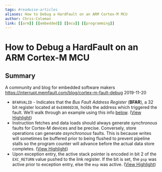 ```yaml
---
tags: #readwise-articles
aliases: How to Debug a HardFault on an ARM Cortex-M MCU
author: Chris-Coleman
link: [[arm]] [[embedded]] [[mcu]] [[programming]]
---
```

# How to Debug a HardFault on an ARM Cortex-M MCU

## Summary
A community and blog for embedded software makers
https://interrupt.memfault.com/blog/cortex-m-fault-debug
2019-11-20

- `BFARVALID` - Indicates that the *Bus Fault Address Register* (**BFAR**), a 32 bit register located at `0xE000ED38`, holds the address which triggered the fault. We’ll walk through an example using this info [below](https://interrupt.memfault.com/blog/cortex-m-hardfault-debug#bad-address-read-example). ([View Highlight](https://read.readwise.io/read/01h2wzjtmc7x0egbfvvhkpmnjt))
- Instruction fetches and data loads should always generate *synchronous* faults for Cortex-M devices and be precise. Conversely, store operations can generate *asynchronous* faults. This is because writes will sometimes be buffered prior to being flushed to prevent pipeline stalls so the program counter will advance before the actual data store completes. ([View Highlight](https://read.readwise.io/read/01h2vsxcc65m8tcnfq1demrt5c))
- Upon exception entry, the active stack pointer is encoded in bit 2 of the `EXC_RETURN` value pushed to the link register. If the bit is set, the `psp` was active prior to exception entry, else the `msp` was active. ([View Highlight](https://read.readwise.io/read/01h2vv8xk3643e4xnch285zpve))
